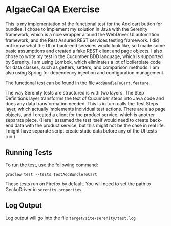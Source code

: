 # AlgaeCal QA Exercise

This is my implementation of the functional test for the Add cart button for bundles.  I chose to implement my solution
in Java with the Serenity framework, which is a nice wrapper around the WebDriver UI automation framework, and the
Rest Assured REST services testing framework.  I did not know what the UI or back-end services would look like, so I
made some basic assumptions and created a fake REST client and page objects.  I also chose to write my test in the
Cucumber BDD language, which is supported by Serenity.  I am using Lombok, which eliminates a lot of boilerplate code
for data classes, such as getters, setters, and comparison methods.  I am also using Spring for dependency injection
and configuration management. 

The functional test can be found in the file `AddBundleToCart.feature`.

The way Serenity tests are structured is with two layers.  The Step Definitions layer transforms the text of Cucumber
steps into Java code and does any data transformation needed.  This is in turn calls the Test Steps layer, which
actually implements individual test actions.  There are also page objects, and I created a client for the product
service, which is another separate piece.  (Here I assumed the test itself would need to create back-end data with the
product service, but this might not be the case in real life.  I might have separate script create static data before
any of the UI tests run.)

## Running Tests

To run the test, use the following command:

`gradlew test --tests TestAddBundleToCart`

These tests run on Firefox by default. You will need to set the path to GeckoDriver in `serenity.properties`.

## Log Output

Log output will go into the file `target/site/serenity/test.log`